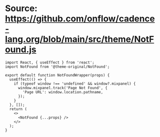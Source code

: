 # Source: https://github.com/onflow/cadence-lang.org/blob/main/src/theme/NotFound.js

```
import React, { useEffect } from 'react';
import NotFound from '@theme-original/NotFound';

export default function NotFoundWrapper(props) {
  useEffect(() => {
    if (typeof window !== 'undefined' && window?.mixpanel) {
      window.mixpanel.track('Page Not Found', {
        'Page URL': window.location.pathname,
      });
    }
  }, []);
  return (
    <>
      <NotFound {...props} />
    </>
  );
}

```